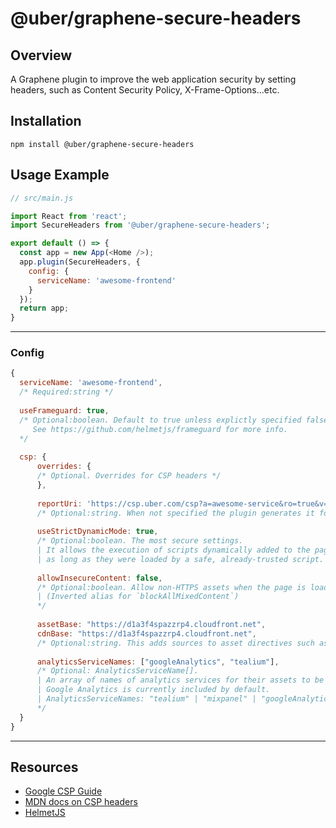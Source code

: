 # @uber/graphene-secure-headers

## Overview

A Graphene plugin to improve the web application security by setting headers, such as Content Security Policy, X-Frame-Options...etc.

## Installation

```
npm install @uber/graphene-secure-headers
```

## Usage Example

```js
// src/main.js

import React from 'react';
import SecureHeaders from '@uber/graphene-secure-headers';

export default () => {
  const app = new App(<Home />);
  app.plugin(SecureHeaders, {
    config: {
      serviceName: 'awesome-frontend'
    }
  });
  return app;
}
```

---

### Config
```js
{
  serviceName: 'awesome-frontend',
  /* Required:string */
  
  useFrameguard: true,
  /* Optional:boolean. Default to true unless explictly specified false.
     See https://github.com/helmetjs/frameguard for more info.
  */
  
  csp: {
	  overrides: {
	  /* Optional. Overrides for CSP headers */
	  },
	  
	  reportUri: 'https://csp.uber.com/csp?a=awesome-service&ro=true&v=0',
	  /* Optional:string. When not specified the plugin generates it for you. */
	  
	  useStrictDynamicMode: true,
	  /* Optional:boolean. The most secure settings. 
	  | It allows the execution of scripts dynamically added to the page, 
	  | as long as they were loaded by a safe, already-trusted script. */
	  
	  allowInsecureContent: false,
	  /* Optional:boolean. Allow non-HTTPS assets when the page is loaded via HTTPS, not great.
	  | (Inverted alias for `blockAllMixedContent`)
	  */
	  
	  assetBase: "https://d1a3f4spazzrp4.cloudfront.net",
	  cdnBase: "https://d1a3f4spazzrp4.cloudfront.net",
	  /* Optional:string. This adds sources to asset directives such as "imgSrc" */
	  
	  analyticsServiceNames: ["googleAnalytics", "tealium"],
	  /* Optional: AnalyticsServiceName[]. 
	  | An array of names of analytics services for their assets to be whitelisted.
	  | Google Analytics is currently included by default.
	  | AnalyticsServiceNames: "tealium" | "mixpanel" | "googleAnalytics" | "googleTagManager" 
	  */
  }
}
```
---

## Resources

+ [Google CSP Guide](https://csp.withgoogle.com/docs/index.html)
+ [MDN docs on CSP headers](https://developer.mozilla.org/en-US/docs/Web/HTTP/Headers/Content-Security-Policy)
+ [HelmetJS](https://helmetjs.github.io/)